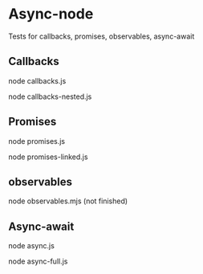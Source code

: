 # Async-node
Tests for callbacks, promises, observables, async-await

## Callbacks
node callbacks.js

node callbacks-nested.js

## Promises
node promises.js

node promises-linked.js

## observables
node observables.mjs (not finished)


## Async-await
node async.js

node async-full.js


